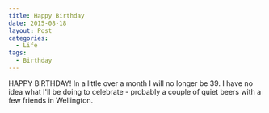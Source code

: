 ```yaml
---
title: Happy Birthday
date: 2015-08-18
layout: Post
categories:
  - Life
tags:
  - Birthday
---
```


HAPPY BIRTHDAY! In a little over a month I will no longer be 39. I have no idea what I'll be doing to celebrate - probably a couple of quiet beers with a few friends in Wellington.

<!-- more -->
